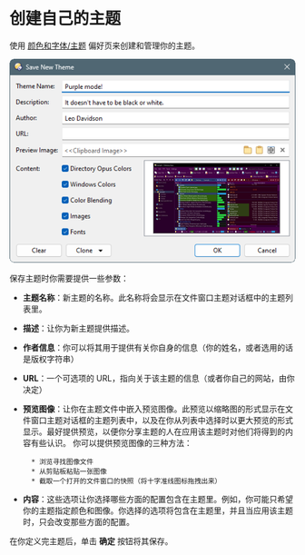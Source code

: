 # 创建自己的主题

使用 [颜色和字体/主题](/Manual/preferences/preferences_categories/colors_and_fonts/themes.zh.md) 偏好页来创建和管理你的主题。

![](/Manual/images/media/13/themes_save.png)

保存主题时你需要提供一些参数：

- **主题名称**：新主题的名称。此名称将会显示在文件窗口主题对话框中的主题列表里。
- **描述**：让你为新主题提供描述。
- **作者信息**：你可以将其用于提供有关你自身的信息（你的姓名，或者选用的话是版权字符串）
- **URL**：一个可选项的 URL，指向关于该主题的信息（或者你自己的网站，由你决定）
- **预览图像**：让你在主题文件中嵌入预览图像。此预览以缩略图的形式显示在文件窗口主题对话框的主题列表中，以及在你从列表中选择时以更大预览的形式显示。最好提供预览，以便你分享主题的人在应用该主题时对他们将得到的内容有些认识。
  你可以提供预览图像的三种方法：

        * 浏览寻找图像文件
        * 从剪贴板粘贴一张图像
        * 截取一个打开的文件窗口的快照（将十字准线图标拖拽出来）

- **内容**：这些选项让你选择哪些方面的配置包含在主题里。例如，你可能只希望你的主题指定颜色和图像。你选择的选项将包含在主题里，并且当应用该主题时，只会改变那些方面的配置。

在你定义完主题后，单击 **确定** 按钮将其保存。